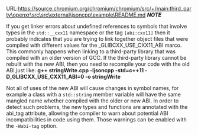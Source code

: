 URL:https://source.chromium.org/chromium/chromium/src/+/main:third_party\openxr\src\src\external\jsoncpp\example\README.md
***NOTE***

If you get linker errors about undefined references to symbols that involve types in the `std::__cxx11` namespace or the tag
`[abi:cxx11]` then it probably indicates that you are trying to link together object files that were compiled with different
values for the _GLIBCXX_USE_CXX11_ABI marco. This commonly happens when linking to a third-party library that was compiled with
an older version of GCC. If the third-party library cannot be rebuilt with the new ABI, then you need to recompile your code with
the old ABI,just like:
**g++ stringWrite.cpp -ljsoncpp -std=c++11 -D_GLIBCXX_USE_CXX11_ABI=0 -o stringWrite**

Not all of uses of the new ABI will cause changes in symbol names, for example a class with a `std::string` member variable will
have the same mangled name whether compiled with the older or new ABI. In order to detect such problems, the new types and functions
are annotated with the abi_tag attribute, allowing the compiler to warn about potential ABI incompatibilities in code using them.
Those warnings can be enabled with the `-Wabi-tag` option.
